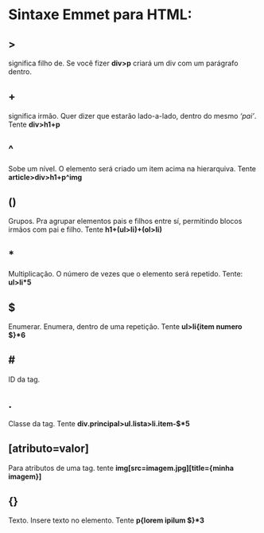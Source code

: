 # Sintaxe Emmet para HTML:

## >

significa filho de.
Se você fizer **div>p** criará um div com um parágrafo dentro.

## +

significa irmão. Quer dizer que estarão lado-a-lado, dentro do mesmo _‘pai’_. Tente **div>h1+p**

## ^

Sobe um nível. O elemento será criado um item acima na hierarquiva. Tente **article>div>h1+p^img**

## ()

Grupos. Pra agrupar elementos pais e filhos entre sí, permitindo blocos irmãos com pai e filho. Tente **h1+(ul>li)+(ol>li)**

## \*

Multiplicação. O número de vezes que o elemento será repetido. Tente: **ul>li\*5**

## \$

Enumerar. Enumera, dentro de uma repetição. Tente **ul>li{item numero \$}\*6**

## \#

ID da tag.

## \.

Classe da tag. Tente **div.principal>ul.lista>li.item-\$\*5**

## [atributo=valor]

Para atributos de uma tag. tente **img[src=imagem.jpg][title={minha imagem}]**

## {}

Texto. Insere texto no elemento. Tente **p{lorem ipilum \$}\*3**
